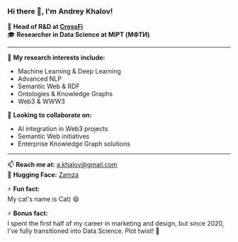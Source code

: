 ### Hi there 👋, I'm Andrey Khalov!

🔭 **Head of R&D at [CrossFi](https://crossfi.org/)**  
🎓 **Researcher in Data Science at MIPT (МФТИ)**  



---

🌟 **My research interests include:**  
- Machine Learning & Deep Learning  
- Advanced NLP  
- Semantic Web & RDF  
- Ontologies & Knowledge Graphs  
- Web3 & WWW3  

👯 **Looking to collaborate on:**  
- AI integration in Web3 projects  
- Semantic Web initiatives  
- Enterprise Knowledge Graph solutions  

---

📫 **Reach me at:** [a.khalov@gmail.com](mailto:a.khalov@gmail.com)  
🤗 **Hugging Face:** [Zamza](https://huggingface.co/Zamza)

⚡ **Fun fact:**  
My cat's name is Cat) 😄

⚡ **Bonus fact:**  
I spent the first half of my career in marketing and design, but since 2020, I've fully transitioned into Data Science. Plot twist! 🚀
